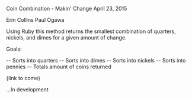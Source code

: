 Coin Combination - Makin' Change
April 23, 2015

Erin Collins
Paul Ogawa

Using Ruby this method returns the smallest combination of quarters, nickels, and dimes for a given amount of change.

Goals:

  -- Sorts into quarters
  -- Sorts into dimes
  -- Sorts into nickels
  -- Sorts into pennies
  -- Totals amount of coins returned


  {link to come}



  ...In development
